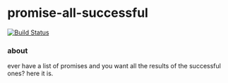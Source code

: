 # promise-all-successful
[![Build Status](https://travis-ci.org/bowofolaf/promise-all-successful.svg?branch=master)](https://travis-ci.org/bowofolaf/promise-all-successful)

### about

ever have a list of promises and you want all the results of the successful ones? here it is.
